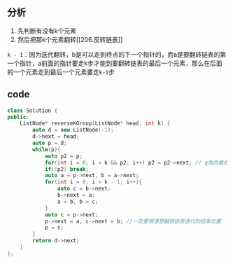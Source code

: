 ## 分析

1. 先判断有没有k个元素
2. 然后把那k个元素翻转[[206.反转链表]]

`k - 1`：因为迭代翻转，b是可以走到终点的下一个指针的，而a是要翻转链表的第一个指针，a前面的指针要走k步才能到要翻转链表的最后一个元素，那么在后面的一个元素走到最后一个元素要走`k-1`步
## code
```c++
class Solution {
public:
    ListNode* reverseKGroup(ListNode* head, int k) {
        auto d = new ListNode(-1);
        d->next = head;
        auto p = d;
        while(p){
            auto p2 = p;
            for(int i = 0; i < k && p2; i++) p2 = p2->next; // q指向最后一个节点
            if(!p2) break;
            auto a = p->next, b = a->next;
            for(int i = 0; i < k - 1; i++){
                auto c = b->next;
                b->next = a;
                a = b, b = c;
            }
            auto c = p->next;
            p->next = a, c->next = b; //一定要很清楚翻转链表迭代的结束位置
            p = c;
        }
        return d->next;
    }
};
```